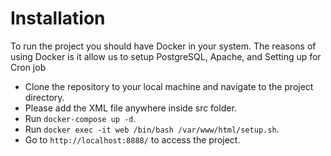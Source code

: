 # Installation
To run the project you should have Docker in your system. The reasons of using Docker is it allow us to setup PostgreSQL, Apache, and Setting up for Cron job
- Clone the repository to your local machine and navigate to the project directory.
- Please add the XML file anywhere inside src folder.
- Run `docker-compose up -d`.
- Run `docker exec -it web /bin/bash /var/www/html/setup.sh`.
- Go to `http://localhost:8888/` to access the project.